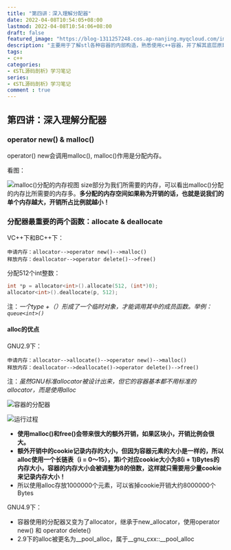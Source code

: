 ```yaml
---
title: "第四讲：深入理解分配器"
date: 2022-04-08T10:54:05+08:00
lastmod: 2022-04-08T10:54:06+08:00
draft: false
featured_image: "https://blog-1311257248.cos.ap-nanjing.myqcloud.com/imgs/STL.png"
description: "主要用于了解stl各种容器的内部构造，熟悉使用c++容器，并了解其底层原理。"
tags:
- c++
categories:
- 《STL源码剖析》学习笔记
series:
- 《STL源码剖析》学习笔记
comment : true
---
```


## 第四讲：深入理解分配器

### operator new() & malloc()
operator() new会调用malloc(), malloc()作用是分配内存。

看图：

![malloc()分配的内存视图](https://blog-1311257248.cos.ap-nanjing.myqcloud.com/imgs/stl/img4_1.jpg)
size部分为我们所需要的内存，可以看出malloc()分配的内存比所需要的内存多。**多分配的内存空间如果称为开销的话，也就是说我们的单个内存越大，开销所占比例就越小！**

### 分配器最重要的两个函数：allocate & deallocate

VC++下和BC++下：
```
申请内存：allocator-->operator new()-->malloc()
释放内存：deallocator-->operator delete()-->free()
```

分配512个int整数：
```c++
int *p = allocator<int>().allocate(512, (int*)0);
allocator<int>().deallocate(p, 512);
```
注：*一个type +（）形成了一个临时对象，才能调用其中的成员函数。举例：`queue<int>()`*

#### alloc的优点

GNU2.9下：
```
申请内存：allocator-->allocate()-->operator new()-->malloc()
释放内存：deallocator-->deallocate()->operator delete()-->free()
```
注：*虽然GNU标准allocator被设计出来，但它的容器基本都不用标准的allocator，而是使用alloc*

![容器的分配器](https://blog-1311257248.cos.ap-nanjing.myqcloud.com/imgs/stl/img4_2.jpg)

![运行过程](https://blog-1311257248.cos.ap-nanjing.myqcloud.com/imgs/stl/img4_3.jpg)

* **使用malloc()和free()会带来很大的额外开销，如果区块小，开销比例会很大。**
* **额外开销中的cookie记录内存的大小，但因为容器元素的大小是一样的，所以alloc使用一个长链表（i = 0～15），第i个对应cookie大小为8(i + 1)Bytes的内存大小，容器的内存大小会被调整为8的倍数，这样就只需要用少量cookie来记录内存大小！**
* 所以使用alloc存放1000000个元素，可以省掉cookie开销大约8000000个Bytes

GNU4.9下：
* 容器使用的分配器又变为了allocator，继承于new_allocator，使用operator new() 和 operator delete()
* 2.9下的alloc被更名为__pool_alloc，属于__gnu_cxx::__pool_alloc